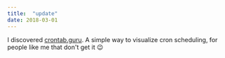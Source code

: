 ```yaml
---
title:  "update"
date: 2018-03-01
---
```

I discovered [crontab.guru](https://crontab.guru/every-other-month). A simple way to  visualize cron scheduling, for people like me that don't get it 😉